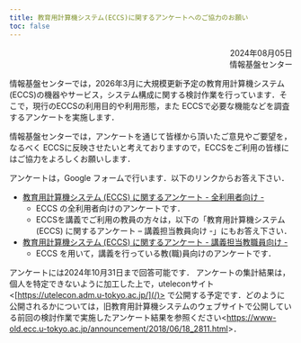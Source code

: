```yaml
---
title: 教育用計算機システム(ECCS)に関するアンケートへのご協力のお願い
toc: false
---
```


<div style="text-align: right;">

2024年08月05日  
情報基盤センター

</div>

情報基盤センターでは，2026年3月に大規模更新予定の教育用計算機システム(ECCS)の機器やサービス，システム構成に関する検討作業を行っています．そこで，現行のECCSの利用目的や利用形態，また ECCSで必要な機能などを調査するアンケートを実施します．

情報基盤センターでは，アンケートを通じて皆様から頂いたご意見やご要望を，なるべく ECCSに反映させたいと考えておりますので，ECCSをご利用の皆様にはご協力をよろしくお願いします．

アンケートは，Google フォームで行います．以下のリンクからお答え下さい．
- [教育用計算機システム (ECCS) に関するアンケート - 全利用者向け -](https://forms.gle/HhQdCgG9rzBbN1217)
  - ECCS の全利用者向けのアンケートです．
  - ECCSを講義でご利用の教員の方々は，以下の「教育用計算機システム(ECCS) に関するアンケート – 講義担当教員向け -」にもお答え下さい．
- [教育用計算機システム (ECCS) に関するアンケート - 講義担当教職員向け -](https://forms.gle/cyrzzFQXrfiWzNmS6)
  - ECCS を用いて，講義を行っている教(職)員向けのアンケートです．

アンケートには2024年10月31日まで回答可能です． アンケートの集計結果は，個人を特定できないように加工した上で，uteleconサイト<[https://utelecon.adm.u-tokyo.ac.jp/](/)> で公開する予定です．どのように公開されるかについては，旧教育用計算機システムのウェブサイトで公開している前回の検討作業で実施したアンケート結果を参照ください<<https://www-old.ecc.u-tokyo.ac.jp/announcement/2018/06/18_2811.html>>．
